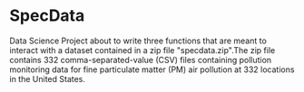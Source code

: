 # SpecData
Data Science Project about to write three functions that are meant to interact with a dataset contained in a zip file "specdata.zip".The zip file contains 332 comma-separated-value (CSV) files containing pollution monitoring data for fine particulate matter (PM) air pollution at 332 locations in the United States.

